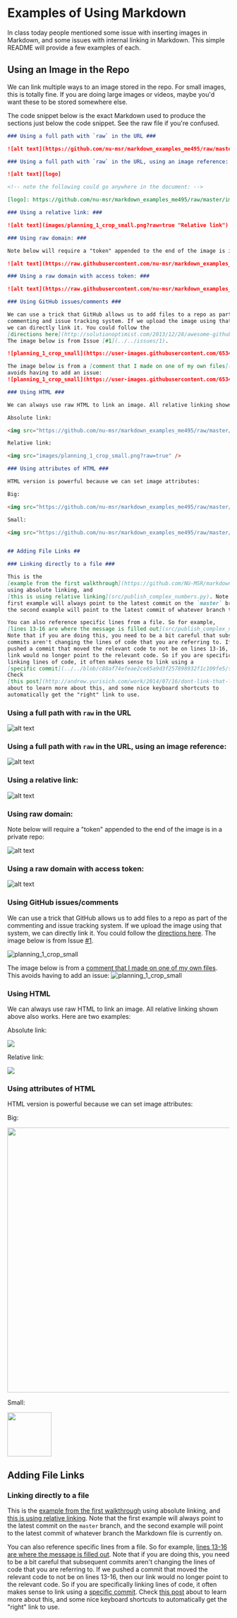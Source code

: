 # Examples of Using Markdown #

In class today people mentioned some issue with inserting images in Markdown, and some issues with internal linking in Markdown. This simple README will provide a few examples of each.


## Using an Image in the Repo ##

We can link multiple ways to an image stored in the repo. For small images, this
is totally fine. If you are doing large images or videos, maybe you'd want these
to be stored somewhere else.

The code snippet below is the exact Markdown used to produce the sections just
below the code snippet. See the raw file if you're confused.

```md
### Using a full path with `raw` in the URL ###

![alt text](https://github.com/nu-msr/markdown_examples_me495/raw/master/images/planning_1_crop_small.png "Full path with raw")

### Using a full path with `raw` in the URL, using an image reference: ###

![alt text][logo]

<!-- note the following could go anywhere in the document: -->

[logo]: https://github.com/nu-msr/markdown_examples_me495/raw/master/images/planning_1_crop_small.png "Image reference"

### Using a relative link: ###

![alt text](images/planning_1_crop_small.png?raw=true "Relative link")

### Using raw domain: ###

Note below will require a "token" appended to the end of the image is in a private repo:

![alt text](https://raw.githubusercontent.com/nu-msr/markdown_examples_me495/master/images/planning_1_crop_small.png "Ra wdomain")

### Using a raw domain with access token: ###

![alt text](https://raw.githubusercontent.com/nu-msr/markdown_examples_me495/master/images/planning_1_crop_small.png?token=AAn4r7hDzBqhiCJ9ADUiUj-UkzO2MLR2ks5Z6hlDwA%3D%3D "Raw domain with token")

### Using GitHub issues/comments ###

We can use a trick that GitHub allows us to add files to a repo as part of the
commenting and issue tracking system. If we upload the image using that system,
we can directly link it. You could follow the
[directions here](http://solutionoptimist.com/2013/12/28/awesome-github-tricks/).
The image below is from Issue [#1](../../issues/1).

![planning_1_crop_small](https://user-images.githubusercontent.com/653487/31554556-8bb16c78-b003-11e7-98a3-de52209d7e3b.png)

The image below is from a [comment that I made on one of my own files](../../commit/6e7f055305154b5a5a7b08dffdca63c2c623fec9#commitcomment-24960854). This
avoids having to add an issue:
![planning_1_crop_small](https://user-images.githubusercontent.com/653487/31554719-0ec3c354-b004-11e7-9485-0966917c3a01.png)

### Using HTML ###

We can always use raw HTML to link an image. All relative linking shown above also works. Here are two examples:

Absolute link:

<img src="https://github.com/nu-msr/markdown_examples_me495/raw/master/images/planning_1_crop_small.png" />

Relative link:

<img src="images/planning_1_crop_small.png?raw=true" />

### Using attributes of HTML ###

HTML version is powerful because we can set image attributes:

Big:

<img src="https://github.com/nu-msr/markdown_examples_me495/raw/master/images/planning_1_crop.png" width=600 />

Small:

<img src="https://github.com/nu-msr/markdown_examples_me495/raw/master/images/planning_1_crop.png" width=100 />


## Adding File Links ##

### Linking directly to a file ###

This is the
[example from the first walkthrough](https://github.com/NU-MSR/markdown_examples_me495/blob/master/src/publish_complex_numbers.py)
using absolute linking, and
[this is using relative linking](src/publish_complex_numbers.py). Note that the
first example will always point to the latest commit on the `master` branch, and
the second example will point to the latest commit of whatever branch the Markdown file is currently on.

You can also reference specific lines from a file. So for example,
[lines 13-16 are where the message is filled out](src/publish_complex_numbers.py#L13-L16).
Note that if you are doing this, you need to be a bit careful that subsequent
commits aren't changing the lines of code that you are referring to. If we
pushed a commit that moved the relevant code to not be on lines 13-16, then our
link would no longer point to the relevant code. So if you are specifically
linking lines of code, it often makes sense to link using a
[specific commit](../../blob/c88af74efeae2ce85a9d3f257898932f1c109fe5/src/publish_complex_numbers.py#L13-L16).
Check
[this post](http://andrew.yurisich.com/work/2014/07/16/dont-link-that-line-number/)
about to learn more about this, and some nice keyboard shortcuts to
automatically get the "right" link to use.
```

### Using a full path with `raw` in the URL ###

![alt text](https://github.com/nu-msr/markdown_examples_me495/raw/master/images/planning_1_crop_small.png "Full path with raw")

### Using a full path with `raw` in the URL, using an image reference: ###

![alt text][logo]

<!-- note the following could go anywhere in the document: -->

[logo]: https://github.com/nu-msr/markdown_examples_me495/raw/master/images/planning_1_crop_small.png "Image reference"

### Using a relative link: ###

![alt text](images/planning_1_crop_small.png?raw=true "Relative link")

### Using raw domain: ###

Note below will require a "token" appended to the end of the image is in a private repo:

![alt text](https://raw.githubusercontent.com/nu-msr/markdown_examples_me495/master/images/planning_1_crop_small.png "Ra wdomain")

### Using a raw domain with access token: ###

![alt text](https://raw.githubusercontent.com/nu-msr/markdown_examples_me495/master/images/planning_1_crop_small.png?token=AAn4r7hDzBqhiCJ9ADUiUj-UkzO2MLR2ks5Z6hlDwA%3D%3D "Raw domain with token")

### Using GitHub issues/comments ###

We can use a trick that GitHub allows us to add files to a repo as part of the
commenting and issue tracking system. If we upload the image using that system,
we can directly link it. You could follow the
[directions here](http://solutionoptimist.com/2013/12/28/awesome-github-tricks/).
The image below is from Issue [#1](../../issues/1).

![planning_1_crop_small](https://user-images.githubusercontent.com/653487/31554556-8bb16c78-b003-11e7-98a3-de52209d7e3b.png)

The image below is from a [comment that I made on one of my own files](../../commit/6e7f055305154b5a5a7b08dffdca63c2c623fec9#commitcomment-24960854). This
avoids having to add an issue:
![planning_1_crop_small](https://user-images.githubusercontent.com/653487/31554719-0ec3c354-b004-11e7-9485-0966917c3a01.png)

### Using HTML ###

We can always use raw HTML to link an image. All relative linking shown above also works. Here are two examples:

Absolute link:

<img src="https://github.com/nu-msr/markdown_examples_me495/raw/master/images/planning_1_crop_small.png" />

Relative link:

<img src="images/planning_1_crop_small.png?raw=true" />

### Using attributes of HTML ###

HTML version is powerful because we can set image attributes:

Big:

<img src="https://github.com/nu-msr/markdown_examples_me495/raw/master/images/planning_1_crop.png" width=600 />

Small:

<img src="https://github.com/nu-msr/markdown_examples_me495/raw/master/images/planning_1_crop.png" width=100 />


## Adding File Links ##

### Linking directly to a file ###

This is the
[example from the first walkthrough](https://github.com/NU-MSR/markdown_examples_me495/blob/master/src/publish_complex_numbers.py)
using absolute linking, and
[this is using relative linking](src/publish_complex_numbers.py). Note that the
first example will always point to the latest commit on the `master` branch, and
the second example will point to the latest commit of whatever branch the Markdown file is currently on.

You can also reference specific lines from a file. So for example,
[lines 13-16 are where the message is filled out](src/publish_complex_numbers.py#L13-L16).
Note that if you are doing this, you need to be a bit careful that subsequent
commits aren't changing the lines of code that you are referring to. If we
pushed a commit that moved the relevant code to not be on lines 13-16, then our
link would no longer point to the relevant code. So if you are specifically
linking lines of code, it often makes sense to link using a
[specific commit](../../blob/c88af74efeae2ce85a9d3f257898932f1c109fe5/src/publish_complex_numbers.py#L13-L16).
Check
[this post](http://andrew.yurisich.com/work/2014/07/16/dont-link-that-line-number/)
about to learn more about this, and some nice keyboard shortcuts to
automatically get the "right" link to use.


